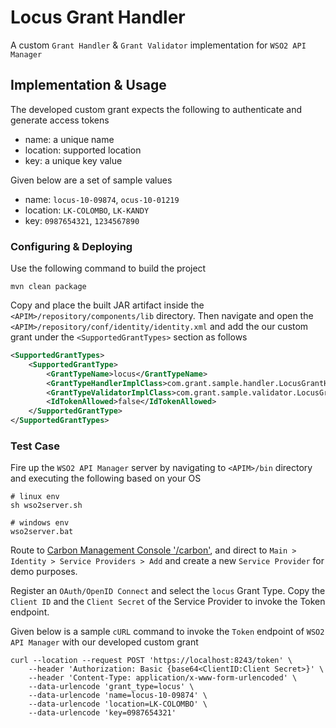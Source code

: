 # Locus Grant Handler

A custom `Grant Handler` & `Grant Validator` implementation for `WSO2 API Manager`

## Implementation & Usage

The developed custom grant expects the following to authenticate and generate access tokens

* name: a unique name
* location: supported location
* key: a unique key value

Given below are a set of sample values

* name: `locus-10-09874`, `ocus-10-01219`
* location: `LK-COLOMBO`, `LK-KANDY`
* key: `0987654321`, `1234567890`

### Configuring & Deploying

Use the following command to build the project

```shell
mvn clean package
```

Copy and place the built JAR artifact inside the `<APIM>/repository/components/lib` directory. Then navigate and open the `<APIM>/repository/conf/identity/identity.xml` and add the our custom grant under the `<SupportedGrantTypes>` section as follows

```xml
<SupportedGrantTypes>
    <SupportedGrantType>
        <GrantTypeName>locus</GrantTypeName>
        <GrantTypeHandlerImplClass>com.grant.sample.handler.LocusGrantHandler</GrantTypeHandlerImplClass>
        <GrantTypeValidatorImplClass>com.grant.sample.validator.LocusGrantValidator</GrantTypeValidatorImplClass>
        <IdTokenAllowed>false</IdTokenAllowed>
    </SupportedGrantType>
</SupportedGrantTypes>
```

### Test Case

Fire up the `WSO2 API Manager` server by navigating to `<APIM>/bin` directory and executing the following based on your OS

```shell
# linux env
sh wso2server.sh

# windows env
wso2server.bat
```

Route to [Carbon Management Console '/carbon'](`https://localhost:9443/carbon`), and direct to `Main > Identity > Service Providers > Add` and create a new `Service Provider` for demo purposes.

Register an `OAuth/OpenID Connect` and select the `locus` Grant Type. Copy the `Client ID` and the `Client Secret` of the Service Provider to invoke the Token endpoint.

Given below is a sample `cURL` command to invoke the `Token` endpoint of `WSO2 API Manager` with our developed custom grant

```shell
curl --location --request POST 'https://localhost:8243/token' \
    --header 'Authorization: Basic {base64<ClientID:Client Secret>}' \
    --header 'Content-Type: application/x-www-form-urlencoded' \
    --data-urlencode 'grant_type=locus' \
    --data-urlencode 'name=locus-10-09874' \
    --data-urlencode 'location=LK-COLOMBO' \
    --data-urlencode 'key=0987654321'
```
